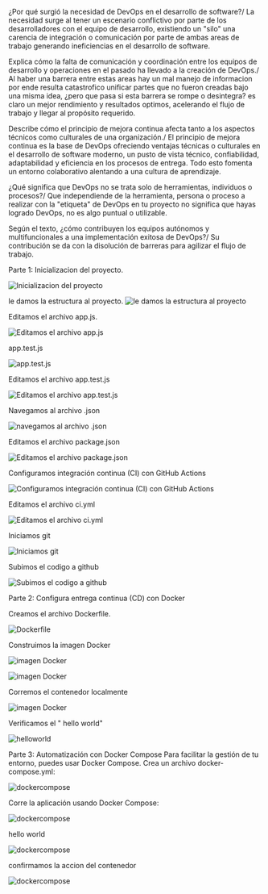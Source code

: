 ¿Por qué surgió la necesidad de DevOps en el desarrollo de software?/
La necesidad surge al tener un escenario conflictivo por parte de los desarrolladores con el equipo de desarrollo, existiendo un "silo" una carencia de integración o comunicación por parte de ambas areas de trabajo generando ineficiencias en el desarrollo de software.

Explica cómo la falta de comunicación y coordinación entre los equipos de desarrollo y operaciones en el pasado ha llevado a la creación de DevOps./
Al haber una barrera entre estas areas hay un mal manejo de informacion por ende resulta catastrofico unificar partes que no fueron creadas bajo una misma idea, ¿pero que pasa si esta barrera se rompe o desintegra? es claro un mejor rendimiento y resultados optimos, acelerando el flujo de trabajo y llegar al propósito requerido.

Describe cómo el principio de mejora continua afecta tanto a los aspectos técnicos como culturales de una organización./
El principio de mejora continua es la base de DevOps ofreciendo ventajas técnicas o culturales en el desarrollo de software moderno, un pusto de vista técnico, confiabilidad, adaptabilidad y eficiencia en los procesos de entrega. Todo esto fomenta un entorno colaborativo alentando a una cultura de aprendizaje.

¿Qué significa que DevOps no se trata solo de herramientas, individuos o procesos?/
Que independiende de la herramienta, persona o proceso a realizar con la "etiqueta" de DevOps en tu proyecto no significa que hayas logrado DevOps, no es algo puntual o utilizable.

Según el texto, ¿cómo contribuyen los equipos autónomos y multifuncionales a una implementación exitosa de DevOps?/
Su contribución se da con la disolución de barreras para agilizar el flujo de trabajo.

Parte 1:
Inicializacion del proyecto.

![Inicializacion del proyecto](./Actividad1_images/Parte1.PNG)

le damos la estructura al proyecto.
![le damos la estructura al proyecto](./Actividad1_images/Parte2.PNG)

Editamos el archivo app.js.

![Editamos el archivo app.js](./Actividad1_images/Parte3.PNG)

app.test.js

![app.test.js](./Actividad1_images/Parte4.PNG)

Editamos el archivo app.test.js

![Editamos el archivo app.test.js](./Actividad1_images/Parte5.PNG)

Navegamos al archivo .json

![navegamos al archivo .json](./Actividad1_images/Parte6.PNG)

Editamos el archivo package.json

![Editamos el archivo package.json](./Actividad1_images/Parte7.PNG)

Configuramos integración continua (CI) con GitHub Actions

![ Configuramos integración continua (CI) con GitHub Actions](./Actividad1_images/Parte8.PNG)

Editamos el archivo ci.yml

![Editamos el archivo ci.yml](./Actividad1_images/Parte9.PNG)

Iniciamos git

![Iniciamos git](./Actividad1_images/Parte10.PNG)

Subimos el codigo a github

![Subimos el codigo a github](./Actividad1_images/Parte11.PNG)


Parte 2: Configura entrega continua (CD) con Docker

Creamos el archivo Dockerfile.

![Dockerfile](./Actividad1_images/Parte12.PNG)

Construimos la imagen Docker

![imagen Docker](./Actividad1_images/Parte13.PNG)

![imagen Docker](./Actividad1_images/Parte14.PNG)

Corremos el contenedor localmente

![imagen Docker](./Actividad1_images/Parte15.PNG)

Verificamos el " hello world"

![helloworld](./Actividad1_images/Parte16.PNG)

Parte 3: Automatización con Docker Compose
Para facilitar la gestión de tu entorno, puedes usar Docker Compose.
Crea un archivo docker-compose.yml:

![dockercompose](./Actividad1_images/Parte19.PNG)

Corre la aplicación usando Docker Compose:

![dockercompose](./Actividad1_images/Parte17.PNG)

hello world

![dockercompose](./Actividad1_images/Parte18.PNG)

confirmamos la accion del contenedor 

![dockercompose](./Actividad1_images/Parte20.PNG)

















